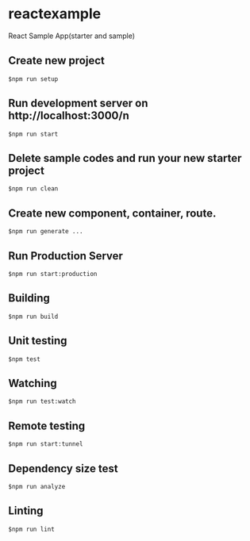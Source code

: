 # reactexample
React Sample App(starter and sample)


## Create new project
```Shell
$npm run setup
```

## Run development server on http://localhost:3000/n
```Shell
$npm run start
```

## Delete sample codes and run your new starter project
```Shell
$npm run clean
```

## Create new component, container, route.
```Shell
$npm run generate ...
```

## Run Production Server
```Shell
$npm run start:production
```

## Building
```Shell
$npm run build
```

## Unit testing
```Shell
$npm test
```

## Watching
```Shell
$npm run test:watch
```

## Remote testing
```Shell
$npm run start:tunnel
```

## Dependency size test
```Shell
$npm run analyze
```

## Linting
```Shell
$npm run lint
```
